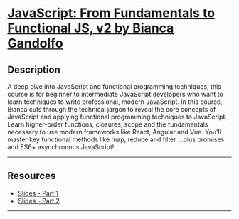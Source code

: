 # [JavaScript: From Fundamentals to Functional JS, v2 by Bianca Gandolfo](https://frontendmasters.com/courses/js-fundamentals-functional-v2/)

## Description

A deep dive into JavaScript and functional programming techniques, this course is for beginner to intermediate JavaScript developers who want to learn techniques to write professional, modern JavaScript. In this course, Bianca cuts through the technical jargon to reveal the core concepts of JavaScript and applying functional programming techniques to JavaScript. Learn higher-order functions, closures, scope and the fundamentals necessary to use modern frameworks like React, Angular and Vue. You'll master key functional methods like map, reduce and filter ...plus promises and ES6+ asynchronous JavaScript!

---

## Resources

- [Slides - Part 1](https://slides.com/bgando/f2f-final-day-1)
- [Slides - Part 2](https://slides.com/bgando/f2f-final-day-2)

---
